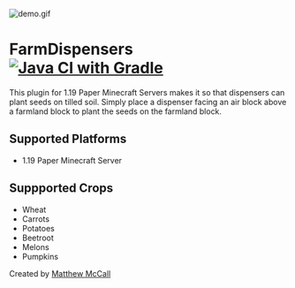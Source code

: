 ![demo.gif](demo.gif)
# FarmDispensers [![Java CI with Gradle](https://github.com/mxtt-mmxix/FarmDispensers/actions/workflows/gradle.yml/badge.svg)](https://github.com/mxtt-mmxix/FarmDispensers/actions/workflows/gradle.yml)
This plugin for 1.19 Paper Minecraft Servers makes it so that dispensers can plant seeds on tilled soil. Simply place a dispenser facing an air block above a farmland block to plant the seeds on the farmland block.

## Supported Platforms
- 1.19 Paper Minecraft Server

## Suppported Crops
- Wheat
- Carrots
- Potatoes
- Beetroot
- Melons
- Pumpkins

Created by [Matthew McCall](https://mmccall.dev)
